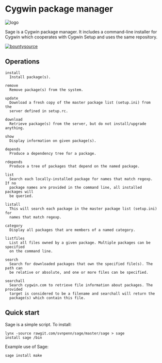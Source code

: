 Cygwin package manager
======================
![logo](http://rawgit.com/svnpenn/sage/master/sage.jpg)

Sage is a Cygwin package manager. It includes a command-line installer for
Cygwin which cooperates with Cygwin Setup and uses the same repository.

[![bountysource][2]][1]

[1]:https://www.bountysource.com/teams/svnpenn
[2]:https://api.bountysource.com/badge/team?team_id=114003&style=raised

Operations
----------

~~~
install
  Install package(s).

remove
  Remove package(s) from the system.

update
  Download a fresh copy of the master package list (setup.ini) from the
  server defined in setup.rc.

download
  Retrieve package(s) from the server, but do not install/upgrade anything.

show
  Display information on given package(s).

depends
  Produce a dependency tree for a package.

rdepends
  Produce a tree of packages that depend on the named package.

list
  Search each locally-installed package for names that match regexp. If no
  package names are provided in the command line, all installed packages will
  be queried.

listall
  This will search each package in the master package list (setup.ini) for
  names that match regexp.

category
  Display all packages that are members of a named category.

listfiles
  List all files owned by a given package. Multiple packages can be specified
  on the command line.

search
  Search for downloaded packages that own the specified file(s). The path can
  be relative or absolute, and one or more files can be specified.

searchall
  Search cygwin.com to retrieve file information about packages. The provided
  target is considered to be a filename and searchall will return the
  package(s) which contain this file.
~~~

Quick start
-----------

Sage is a simple script. To install:

    lynx -source rawgit.com/svnpenn/sage/master/sage > sage
    install sage /bin

Example use of Sage:

    sage install make

